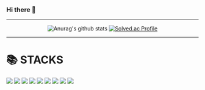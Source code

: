 ### Hi there 👋
<hr />

<div align=center>


![Anurag's github stats](https://github-readme-stats.vercel.app/api?username=youngho-cho1&show_icons=true&theme=tokyonight) 
[![Solved.ac Profile](http://mazassumnida.wtf/api/v2/generate_badge?boj=mmy4637)](https://solved.ac/mmy4637/)

</div>

<hr />
<div ><h1>📚 STACKS</h1></div>

<div > 
  
  <img src="https://img.shields.io/badge/Java-007396.svg?&style=for-the-badge&logo=Java&logoColor=white"> 
  <img src="https://img.shields.io/badge/javascript-F7DF1E?style=for-the-badge&logo=javascript&logoColor=black"> 
  <img src="https://img.shields.io/badge/jquery-0769AD?style=for-the-badge&logo=jquery&logoColor=white">
  
  <img src="https://img.shields.io/badge/oracle-F80000?style=for-the-badge&logo=oracle&logoColor=white"> 
  <img src="https://img.shields.io/badge/mysql-4479A1?style=for-the-badge&logo=mysql&logoColor=white"> 
  <img src="https://img.shields.io/badge/mariaDB-003545?style=for-the-badge&logo=mariaDB&logoColor=white"> 

  <img src="https://img.shields.io/badge/spring-6DB33F?style=for-the-badge&logo=spring&logoColor=white"> 
  
  <img src="https://img.shields.io/badge/github-181717?style=for-the-badge&logo=github&logoColor=white">
  <img src="https://img.shields.io/badge/git-F05032?style=for-the-badge&logo=git&logoColor=white">
  <br>
</div>

